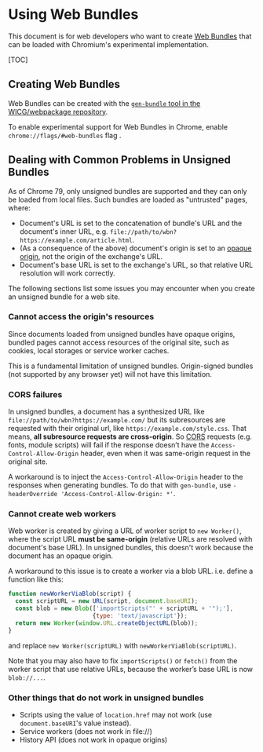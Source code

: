# Using Web Bundles

This document is for web developers who want to create [Web Bundles](https://wicg.github.io/webpackage/draft-yasskin-wpack-bundled-exchanges.html) that can be loaded with Chromium's experimental implementation.

[TOC]

## Creating Web Bundles

Web Bundles can be created with the [`gen-bundle` tool in the WICG/webpackage repository](https://github.com/WICG/webpackage/tree/master/go/bundle).

To enable experimental support for Web Bundles in Chrome, enable `chrome://flags/#web-bundles` flag .

## Dealing with Common Problems in Unsigned Bundles

As of Chrome 79, only unsigned bundles are supported and they can only be loaded from local files. Such bundles are loaded as "untrusted" pages, where:

- Document's URL is set to the concatenation of bundle's URL and the document's inner URL, e.g. `file://path/to/wbn?https://example.com/article.html`.
- (As a consequence of the above) document's origin is set to an [opaque origin](https://html.spec.whatwg.org/multipage/origin.html#concept-origin-opaque), not the origin of the exchange's URL.
- Document's base URL is set to the exchange's URL, so that relative URL resolution will work correctly.

The following sections list some issues you may encounter when you create an unsigned bundle for a web site.

### Cannot access the origin's resources

Since documents loaded from unsigned bundles have opaque origins, bundled pages cannot access resources of the original site, such as cookies, local storages or service worker caches.

This is a fundamental limitation of unsigned bundles. Origin-signed bundles (not supported by any browser yet) will not have this limitation.

### CORS failures

In unsigned bundles, a document has a synthesized URL like `file://path/to/wbn?https://example.com/` but its subresources are requested with their original url, like `https://example.com/style.css`. That means, **all subresource requests are cross-origin**. So [CORS](https://developer.mozilla.org/en-US/docs/Web/HTTP/CORS) requests (e.g. fonts, module scripts) will fail if the response doesn’t have the `Access-Control-Allow-Origin` header, even when it was same-origin request in the original site.

A workaround is to inject the `Access-Control-Allow-Origin` header to the responses when generating bundles. To do that with `gen-bundle`, use `-headerOverride 'Access-Control-Allow-Origin: *'`.

### Cannot create web workers

Web worker is created by giving a URL of worker script to `new Worker()`, where the script URL **must be same-origin** (relative URLs are resolved with document's base URL). In unsigned bundles, this doesn't work because the document has an opaque origin.

A workaround to this issue is to create a worker via a blob URL. i.e. define a function like this:
```javascript
function newWorkerViaBlob(script) {
  const scriptURL = new URL(script, document.baseURI);
  const blob = new Blob(['importScripts("' + scriptURL + '");'],
                        {type: 'text/javascript'});
  return new Worker(window.URL.createObjectURL(blob));
}
```
and replace `new Worker(scriptURL)` with `newWorkerViaBlob(scriptURL)`.

Note that you may also have to fix `importScripts()` or `fetch()` from the worker script that use relative URLs, because the worker’s base URL is now `blob://...`.

### Other things that do not work in unsigned bundles
- Scripts using the value of `location.href` may not work (use `document.baseURI`'s value instead).
- Service workers (does not work in file://)
- History API (does not work in opaque origins)
